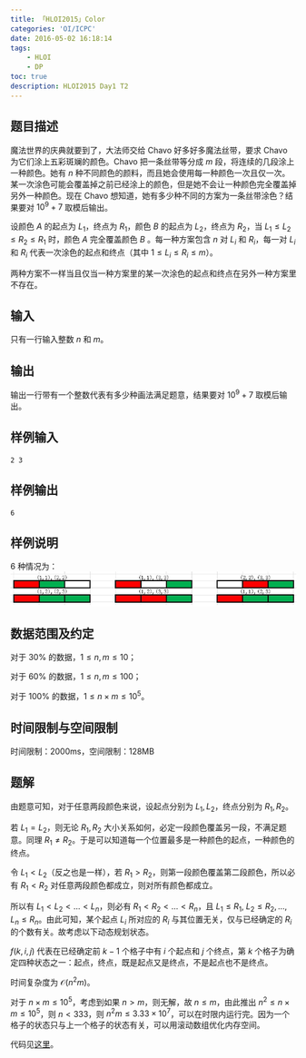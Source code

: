 ```yaml
---
title: 「HLOI2015」Color
categories: 'OI/ICPC'
date: 2016-05-02 16:18:14
tags:
	- HLOI
	- DP
toc: true
description: HLOI2015 Day1 T2
---
```


## 题目描述
魔法世界的庆典就要到了，大法师交给 Chavo 好多好多魔法丝带，要求 Chavo 为它们涂上五彩斑斓的颜色。Chavo 把一条丝带等分成 $m$ 段，将连续的几段涂上一种颜色。她有 $n$ 种不同颜色的颜料，而且她会使用每一种颜色一次且仅一次。某一次涂色可能会覆盖掉之前已经涂上的颜色，但是她不会让一种颜色完全覆盖掉另外一种颜色。现在 Chavo 想知道，她有多少种不同的方案为一条丝带涂色？结果要对 $10^9+7$ 取模后输出。

设颜色 $A$ 的起点为 $L_1$，终点为 $R_1$，颜色 $B$ 的起点为 $L_2$，终点为 $R_2$，当 $L_1\le L_2\le R_2\le R_1$ 时，颜色 $A$ 完全覆盖颜色 $B$ 。每一种方案包含 $n$ 对 $L_i$ 和 $R_i$，每一对 $L_i$ 和 $R_i$ 代表一次涂色的起点和终点（其中 $1\le L_i\le R_i\le m$）。

两种方案不一样当且仅当一种方案里的某一次涂色的起点和终点在另外一种方案里不存在。 

## 输入
只有一行输入整数 $n$ 和 $m$。

## 输出
输出一行带有一个整数代表有多少种画法满足题意，结果要对 $10^9+7$ 取模后输出。

## 样例输入
```
2 3
```
## 样例输出
```
6
```

## 样例说明
$6$ 种情况为：
![六种染色方法](/images/HLOI2015-color.jpg)

## 数据范围及约定
对于 $30\%$ 的数据，$1\le n,m\le 10$；

对于 $60\%$ 的数据，$1\le n,m\le 100$；

对于 $100\%$ 的数据，$1\le n\times m\le 10^5$。

## 时间限制与空间限制
时间限制：$2000\text{ms}$，空间限制：$128\text{MB}$

## 题解
由题意可知，对于任意两段颜色来说，设起点分别为 $L_1,L_2$，终点分别为 $R_1,R_2$。

若 $L_1=L_2$，则无论 $R_1,R_2$ 大小关系如何，必定一段颜色覆盖另一段，不满足题意。同理 $R_1\neq R_2$。于是可以知道每一个位置最多是一种颜色的起点，一种颜色的终点。

令 $L_1<L_2$（反之也是一样），若 $R_1>R_2$，则第一段颜色覆盖第二段颜色，所以必有 $R_1<R_2$ 
对任意两段颜色都成立，则对所有颜色都成立。

所以有 $L_1<L_2<\ldots <L_n$，则必有 $R_1<R_2<\ldots <R_n$，且 $L_1\le R_1,\ L_2\le R_2,\ldots ,L_n\le R_n$。由此可知，某个起点 $L_i$ 所对应的 $R_i$ 与其位置无关，仅与已经确定的 $R_i$ 的个数有关。故考虑以下动态规划状态。

$f(k,i,j)$ 代表在已经确定前 $k-1$ 个格子中有 $i$ 个起点和 $j$ 个终点，第 $k$ 个格子为确定四种状态之一：起点，终点，既是起点又是终点，不是起点也不是终点。

时间复杂度为 $\mathcal{O}(n^2m)$。

对于 $n\times m\le 10^5$，考虑到如果 $n>m$，则无解，故 $n\le m$，由此推出 $n^2\le n\times m\le 10^5$，则 $n<333$，则 $n^2m\le 3.33\times 10^7$，可以在时限内运行完。因为一个格子的状态只与上一个格子的状态有关，可以用滚动数组优化内存空间。

代码见[这里](https://github.com/HeRaNO/OI-ICPC-Codes/blob/master/HSAHRBNUOJ/P20xx/P2074.cpp)。
